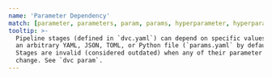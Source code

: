 ```yaml
---
name: 'Parameter Dependency'
match: [parameter, parameters, param, params, hyperparameter, hyperparameters]
tooltip: >-
  Pipeline stages (defined in `dvc.yaml`) can depend on specific values inside
  an arbitrary YAML, JSON, TOML, or Python file (`params.yaml` by default).
  Stages are invalid (considered outdated) when any of their parameter values
  change. See `dvc param`.
---
```


